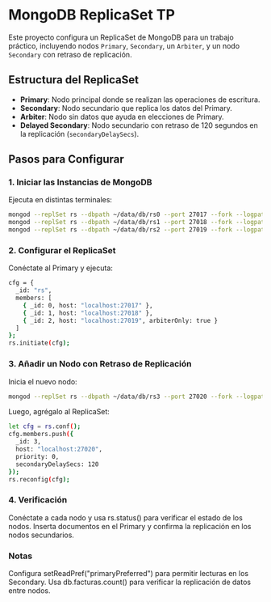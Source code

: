 # MongoDB ReplicaSet TP

Este proyecto configura un ReplicaSet de MongoDB para un trabajo práctico, incluyendo nodos `Primary`, `Secondary`, un `Arbiter`, y un nodo `Secondary` con retraso de replicación.

## Estructura del ReplicaSet

- **Primary**: Nodo principal donde se realizan las operaciones de escritura.
- **Secondary**: Nodo secundario que replica los datos del Primary.
- **Arbiter**: Nodo sin datos que ayuda en elecciones de Primary.
- **Delayed Secondary**: Nodo secundario con retraso de 120 segundos en la replicación (`secondaryDelaySecs`).

## Pasos para Configurar

### 1. Iniciar las Instancias de MongoDB

Ejecuta en distintas terminales:
```bash
mongod --replSet rs --dbpath ~/data/db/rs0 --port 27017 --fork --logpath ~/data/db/rs0/mongod.log
mongod --replSet rs --dbpath ~/data/db/rs1 --port 27018 --fork --logpath ~/data/db/rs1/mongod.log
mongod --replSet rs --dbpath ~/data/db/rs2 --port 27019 --fork --logpath ~/data/db/rs2/mongod.log
```

### 2. Configurar el ReplicaSet
Conéctate al Primary y ejecuta:
```bash
cfg = {
  _id: "rs",
  members: [
    { _id: 0, host: "localhost:27017" },
    { _id: 1, host: "localhost:27018" },
    { _id: 2, host: "localhost:27019", arbiterOnly: true }
  ]
};
rs.initiate(cfg);
```
### 3. Añadir un Nodo con Retraso de Replicación
Inicia el nuevo nodo:
```bash
mongod --replSet rs --dbpath ~/data/db/rs3 --port 27020 --fork --logpath ~/data/db/rs3/mongod.log
```
Luego, agrégalo al ReplicaSet:
```bash
let cfg = rs.conf();
cfg.members.push({
  _id: 3,
  host: "localhost:27020",
  priority: 0,
  secondaryDelaySecs: 120
});
rs.reconfig(cfg);
```
### 4. Verificación
Conéctate a cada nodo y usa rs.status() para verificar el estado de los nodos. Inserta documentos en el Primary y confirma la replicación en los nodos secundarios.

### Notas
Configura setReadPref("primaryPreferred") para permitir lecturas en los Secondary.
Usa db.facturas.count() para verificar la replicación de datos entre nodos.

